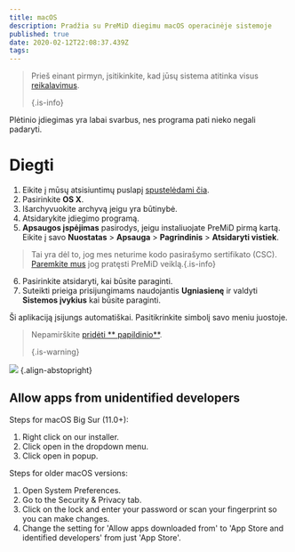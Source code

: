 ```yaml
---
title: macOS
description: Pradžia su PreMiD diegimu macOS operacinėje sistemoje
published: true
date: 2020-02-12T22:08:37.439Z
tags:
---
```


> Prieš einant pirmyn, įsitikinkite, kad jūsų sistema atitinka visus [reikalavimus](/install/requirements). 
> 
> {.is-info}

Plėtinio įdiegimas yra labai svarbus, nes programa pati nieko negali padaryti.

# Diegti
1. Eikite į mūsų atsisiuntimų puslapį [spustelėdami čia](https://premid.app/downloads).
2. Pasirinkite **OS X**.
3. Išarchyvuokite archyvą jeigu yra būtinybė.
4. Atsidarykite įdiegimo programą.
5. **Apsaugos įspėjimas** pasirodys, jeigu instaliuojate PreMiD pirmą kartą. Eikite į savo **Nuostatas** > **Apsauga** > **Pagrindinis** > **Atsidaryti vistiek**.
> Tai yra dėl to, jog mes neturime kodo pasirašymo sertifikato (CSC). [Paremkite mus](https://www.patreon.com/Timeraa) jog pratęsti PreMiD veiklą.{.is-info}
6. Pasirinkite atsidaryti, kai būsite paraginti.
7. Suteikti prieiga prisijungimams naudojantis **Ugniasienę** ir valdyti **Sistemos įvykius** kai būsite paraginti.

Ši aplikaciją įsijungs automatiškai. Pasitikrinkite simbolį savo meniu juostoje.

> Nepamirškite [ pridėti ** papildinio**](/install). 
> 
> {.is-warning}

![](https://img.icons8.com/color/2x/mac-logo.png) {.align-abstopright}

## Allow apps from unidentified developers
Steps for macOS Big Sur (11.0+):
1. Right click on our installer.
2. Click open in the dropdown menu.
3. Click open in popup.

Steps for older macOS versions:
1. Open System Preferences.
2. Go to the Security & Privacy tab.
3. Click on the lock and enter your password or scan your fingerprint so you can make changes.
4. Change the setting for 'Allow apps downloaded from' to 'App Store and identified developers' from just 'App Store'.